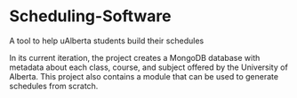 # Scheduling-Software
A tool to help uAlberta students build their schedules

In its current iteration, the project creates a MongoDB database with metadata about each class, course, and subject offered by the University of Alberta.
This project also contains a module that can be used to generate schedules from scratch.
